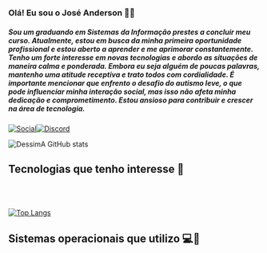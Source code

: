 ### Olá! Eu sou o José Anderson 🖐🏼

##### Sou um graduando em Sistemas da Informação prestes a concluir meu curso. Atualmente, estou em busca da minha primeira oportunidade profissional e estou aberto a aprender e me aprimorar constantemente. Tenho um forte interesse em novas tecnologias e abordo as situações de maneira calma e ponderada. Embora eu seja alguém de poucas palavras, mantenho uma atitude receptiva e trato todos com cordialidade. É importante mencionar que enfrento o desafio do autismo leve, o que pode influenciar minha interação social, mas isso não afeta minha dedicação e comprometimento. Estou ansioso para contribuir e crescer na área de tecnologia.

[![Social](https://img.shields.io/badge/LinkedIn-0077B5?style=for-the-badge&logo=linkedin&logoColor=white)](https://www.linkedin.com/in/jos%C3%A9-anderson-da-silva-costa-497a36163/)[![Discord](https://img.shields.io/badge/Discord-7289DA?style=for-the-badge&logo=discord&logoColor=white)](https://discord.gg/baSz4k39Hq)

![DessimA GitHub stats](https://github-readme-stats.vercel.app/api?username=dessima&show_icons=true&theme=merko)

## Tecnologias que tenho interesse 🤩

<div style="display: inline_block"><br/>
    <img alingn="center" alt="" src="https://img.shields.io/badge/Flutter-02569B?style=for-the-badge&logo=flutter&logoColor=white" />    
     <img alingn="center" alt="" src="https://img.shields.io/badge/Dart-0175C2?style=for-the-badge&logo=dart&logoColor=white" />
    <img alingn="center" alt="" src="https://img.shields.io/badge/Spring-6DB33F?style=for-the-badge&logo=spring&logoColor=white" />     
    <img alingn="center" alt="" src="https://img.shields.io/badge/Java-ED8B00?style=for-the-badge&logo=openjdk&logoColor=white" />
    <img alingn="center" alt="" src="https://img.shields.io/badge/.NET-5C2D91?style=for-the-badge&logo=.net&logoColor=white" />
    <img alingn="center" alt="" src="https://img.shields.io/badge/C%2B%2B-00599C?style=for-the-badge&logo=c%2B%2B&logoColor=white" />
    <img alingn="center" alt="" src="https://img.shields.io/badge/HTML5-E34F26?style=for-the-badge&logo=html5&logoColor=white" />
    <img alingn="center" alt="" src="https://img.shields.io/badge/CSS3-1572B6?style=for-the-badge&logo=css3&logoColor=white" />
    <img alingn="center" alt="" src="https://img.shields.io/badge/JavaScript-323330?style=for-the-badge&logo=javascript&logoColor=F7DF1E" />
    <img alingn="center" alt="" src="https://img.shields.io/badge/React-20232A?style=for-the-badge&logo=react&logoColor=61DAFB" />  
    <img alingn="center" alt="" src="https://img.shields.io/badge/Angular-DD0031?style=for-the-badge&logo=angular&logoColor=white" />   
    <img alingn="center" alt="" src="https://img.shields.io/badge/Vue.js-35495E?style=for-the-badge&logo=vue.js&logoColor=4FC08D" /> 
    <img alingn="center" alt="" src="https://img.shields.io/badge/Bootstrap-563D7C?style=for-the-badge&logo=bootstrap&logoColor=white" />
    <img alingn="center" alt="" src="https://img.shields.io/badge/Material--UI-0081CB?style=for-the-badge&logo=material-ui&logoColor=white" />
    <img alingn="center" alt="" src="https://img.shields.io/badge/Tailwind_CSS-38B2AC?style=for-the-badge&logo=tailwind-css&logoColor=white" />        
    <img alingn="center" alt="" src="https://img.shields.io/badge/PostgreSQL-316192?style=for-the-badge&logo=postgresql&logoColor=white" />
    <img alingn="center" alt="" src="https://img.shields.io/badge/MySQL-005C84?style=for-the-badge&logo=mysql&logoColor=white" />
   

</div>

[![Top Langs](https://github-readme-stats.vercel.app/api/top-langs/?username=dessima&layout=donut)](https://github.com/dessima/github-readme-stats)



## Sistemas operacionais que utilizo 💻📱

<div style="display: inline_block"><br/>
    <img alingn="center" alt="" src="https://img.shields.io/badge/Ubuntu-E95420?style=for-the-badge&logo=ubuntu&logoColor=white" />    
     <img alingn="center" alt="" src="https://img.shields.io/badge/Windows-0078D6?style=for-the-badge&logo=windows&logoColor=white" />   
     <img alingn="center" alt="" src="https://img.shields.io/badge/Android-3DDC84?style=for-the-badge&logo=android&logoColor=white" />  
</div>

